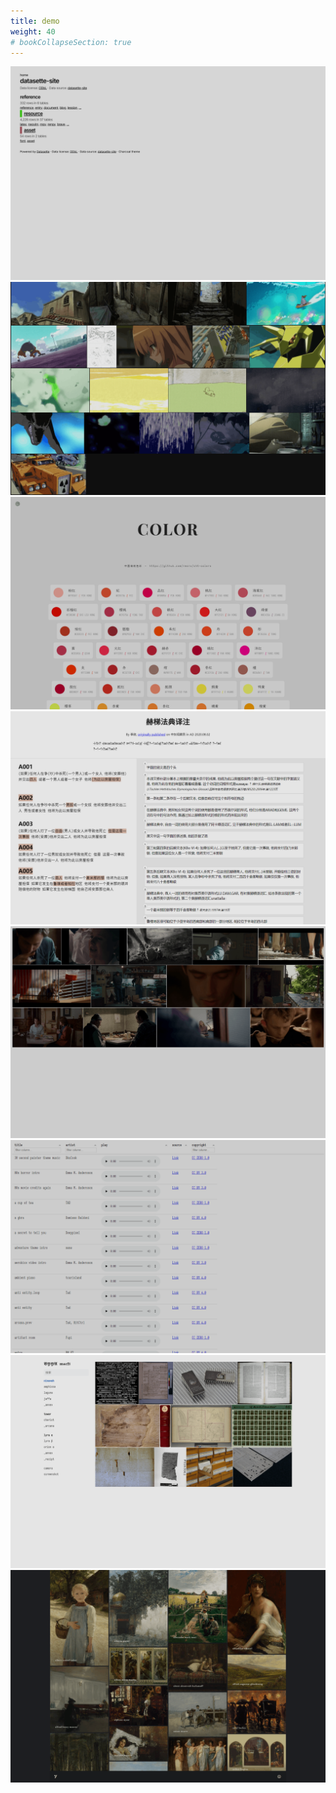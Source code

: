 ```yaml
---
title: demo
weight: 40
# bookCollapseSection: true
---
```

<link rel="stylesheet" href="https://cdn.jsdelivr.net/npm/justifiedGallery@3.8.1/dist/css/justifiedGallery.css" />
<link rel="stylesheet" href="https://cdn.jsdelivr.net/npm/lightgallery@2.7.0/css/lightgallery.css" />
<link rel="stylesheet" href="https://cdn.jsdelivr.net/npm/lightgallery@2.7.0/css/lg-thumbnail.css" />
<link rel="stylesheet" href="https://cdn.jsdelivr.net/npm/lightgallery@2.7.1/css/lg-zoom.css">
<link rel="stylesheet" href="../../style/lg-image.css">

<div id="lg-image">
    <a href="https://raw.githubusercontent.com/scillidan/datasette-site/refs/heads/main/asset/datasette-site.png"
        data-sub-html="<div class='lightGallery-captions'>
        <h4><a href='https://gm-datasette.vercel.app' target='_blank' rel='nofollow noopener'>datasette-site</a>(<a href='https://github.com/scillidan/datasette-site' target='_blank' rel='nofollow noopener'>source</a>)</h4>
        <p>power by <a href='https://github.com/simonw/datasette' target='_blank' rel='nofollow noopener'>Datasette</a>, licensed under <a href='https://github.com/simonw/datasette/blob/main/LICENSE' target='_blank' rel='noopener'>Apache-2.0</a></p>
        </div>">
        <img src="https://raw.githubusercontent.com/scillidan/datasette-site/refs/heads/main/asset/datasette-site.png" />
    </a>
    <a href="https://raw.githubusercontent.com/scillidan/anime-keyframes-gallery/refs/heads/main/asset/anime-keyframes-gallery.png"
        data-slide-name="datasette-site"
        data-sub-html="<div class='lightGallery-captions'>
        <h4><a href='https://gm-anime-keyframes-gallery.vercel.app' target='_blank' rel='nofollow noopener'>Anime Keyframes Gallery</a> (<a href='https://github.com/scillidan/anime-keyframes-gallery ' target='_blank' rel='nofollow noopener'>source</a>)</h4>
        <p>power by <a href='www.lightgalleryjs.com' target='_blank' rel='nofollow noopener'>lightGallery</a>, licensed under <a href='https://www.lightgalleryjs.com/license' target='_blank' rel='noopener'>License</a></p>
        </div>">
        <img src="https://raw.githubusercontent.com/scillidan/anime-keyframes-gallery/refs/heads/main/asset/anime-keyframes-gallery.png" />
        </a>
    <a href="https://raw.githubusercontent.com/scillidan/color/refs/heads/main/asset/color.png"
        data-slide-name="datasette-site"
        data-sub-html="<div class='lightGallery-captions'>
        <h4><a href='https://scillidan.github.io/color' target='_blank' rel='nofollow noopener'>color</a> (<a href='https://github.com/scillidan/color' target='_blank' rel='nofollow noopener'>source</a>)</h4>
        <p>, licensed under <a href='https://github.com/scillidan/color/blob/main/LICENSE' target='_blank' rel='noopener'>MIT</a></p>
        </div>">
        <img src="https://raw.githubusercontent.com/scillidan/color/refs/heads/main/asset/color.png" />
        </a>
    <a href="https://raw.githubusercontent.com/scillidan/annotate/refs/heads/main/asset/annotate.png"
        data-slide-name="datasette-site"
        data-sub-html="<div class='lightGallery-captions'>
        <h4><a href='https://scillidan.github.io/annotate' target='_blank' rel='nofollow noopener'>heti</a> (<a href='https://github.com/scillidan/annotate' target='_blank' rel='nofollow noopener'>source</a>)</h4>
        <p>power by <a href='https://github.com/molly/annotate' target='_blank' rel='nofollow noopener'>Annotate</a>, licensed under <a href='https://github.com/molly/annotate/blob/main/LICENSE' target='_blank' rel='noopener'>MIT</a></p>
        </div>">
        <img src="https://raw.githubusercontent.com/scillidan/annotate/refs/heads/main/asset/annotate.png" />
        </a>
    <a href="https://raw.githubusercontent.com/scillidan/rosetta/refs/heads/main/asset/rosetta.png"
        data-slide-name="datasette-site"
        data-sub-html="<div class='lightGallery-captions'>
        <h4><a href='https://scillidan.github.io/rosetta' target='_blank' rel='nofollow noopener'>rosetta</a> (<a href='https://github.com/scillidan/rosetta' target='_blank' rel='nofollow noopener'>source</a>)</h4>
        <p>power by <a href='https://www.lightgalleryjs.com' target='_blank' rel='nofollow noopener'>lightGallery</a>, licensed under <a href='https://www.lightgalleryjs.com/license' target='_blank' rel='noopener'>License</a></p>
        </div>">
        <img src="https://raw.githubusercontent.com/scillidan/rosetta/refs/heads/main/asset/rosetta.png" />
        </a>
    <a href="https://raw.githubusercontent.com/scillidan/cumaean/refs/heads/main/asset/cumaean.png"
        data-slide-name="datasette-site"
        data-sub-html="<div class='lightGallery-captions'>
        <h4><a href='https://scillidan.github.io/cumaean' target='_blank' rel='nofollow noopener'>cumaean</a> (<a href='https://github.com/scillidan/cumaean' target='_blank' rel='nofollow noopener'>source</a>)</h4>
        <p>power by <a href='https://tabulator.info' target='_blank' rel='nofollow noopener'>Tabulator</a>, licensed under <a href='https://tabulator.info/docs/5.5/license' target='_blank' rel='noopener'>MIT</a></p>
        </div>">
        <img src="https://raw.githubusercontent.com/scillidan/cumaean/refs/heads/main/asset/cumaean.png" />
        </a>
    <a href="https://raw.githubusercontent.com/scillidan/BYYA-site/refs/heads/main/static/nineveh.png"
        data-slide-name="datasette-site"
        data-sub-html="<div class='lightGallery-captions'>
        <h4><a href='https://scillidan.github.io/BYYA-site/docs/nineveh' target='_blank' rel='nofollow noopener'>nineveh</a> (<a href='https://github.com/scillidan/BYYA-site/blob/main/content.zh/docs/nineveh/_index.md?plain=1' target='_blank' rel='nofollow noopener'>source</a>)</h4>
        <p>power by <a href='https://www.lightgalleryjs.com' target='_blank' rel='nofollow noopener'>lightGallery</a>, licensed under <a href='https://www.lightgalleryjs.com/license' target='_blank' rel='noopener'>License</a></p>
        </div>">
        <img src="https://raw.githubusercontent.com/scillidan/BYYA-site/refs/heads/main/static/nineveh.png" />
        </a>
    <a href="https://raw.githubusercontent.com/scillidan/raphael-impress/refs/heads/main/static/raphael-impress.png"
        data-slide-name="datasette-site"
        data-sub-html="<div class='lightGallery-captions'>
        <h4><a href='https://scillidan.github.io/raphael-impress' target='_blank' rel='nofollow noopener'>raphael-impress</a> (<a href='https://github.com/scillidan/raphael-impress' target='_blank' rel='nofollow noopener'>source</a>)</h4>
        <p>power by <a href='https://github.com/kc0bfv/autophugo' target='_blank' rel='nofollow noopener'>autophugo</a>, licensed under <a href='https://github.com/kc0bfv/autophugo/blob/main/LICENSE.md' target='_blank' rel='noopener'>License</a></p>
        </div>">
        <img src="https://raw.githubusercontent.com/scillidan/raphael-impress/refs/heads/main/static/raphael-impress.png" />
        </a>
</div>

<script src="https://cdn.jsdelivr.net/npm/jquery@3.6.0/dist/jquery.js"></script>
<script src="https://cdn.jsdelivr.net/npm/justifiedGallery@3.8.1/dist/js/jquery.justifiedGallery.js"></script>
<script src="https://cdn.jsdelivr.net/npm/lightgallery@2.7.0/lightgallery.umd.js"></script>
<script src="https://cdn.jsdelivr.net/npm/lightgallery@2.7.0/plugins/thumbnail/lg-thumbnail.umd.js"></script>
<script src="https://cdn.jsdelivr.net/npm/lightgallery@2.7.1/plugins/zoom/lg-zoom.umd.js"></script>
<script src="https://cdn.jsdelivr.net/npm/lightgallery@2.7.1/plugins/hash/lg-hash.umd.js"></script>
<script src="../../script/lg-image.js"></script>
